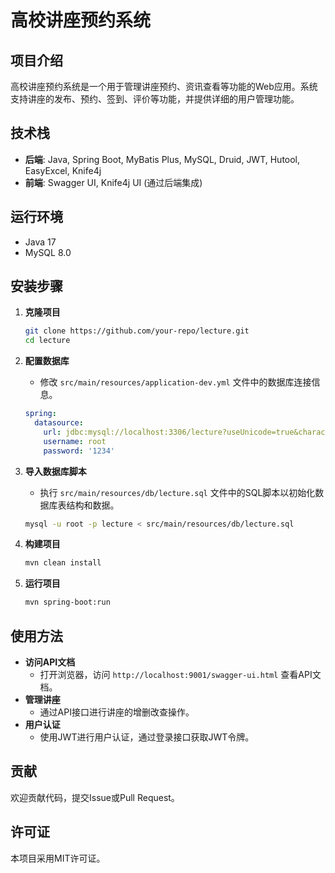 # 高校讲座预约系统

## 项目介绍
高校讲座预约系统是一个用于管理讲座预约、资讯查看等功能的Web应用。系统支持讲座的发布、预约、签到、评价等功能，并提供详细的用户管理功能。

## 技术栈
- **后端**: Java, Spring Boot, MyBatis Plus, MySQL, Druid, JWT, Hutool, EasyExcel, Knife4j
- **前端**: Swagger UI, Knife4j UI (通过后端集成)

## 运行环境
- Java 17
- MySQL 8.0

## 安装步骤
1. **克隆项目**
   ```bash
   git clone https://github.com/your-repo/lecture.git
   cd lecture
   ```

2. **配置数据库**
   - 修改 `src/main/resources/application-dev.yml` 文件中的数据库连接信息。
   ```yaml
   spring:
     datasource:
       url: jdbc:mysql://localhost:3306/lecture?useUnicode=true&characterEncoding=UTF-8&serverTimezone=Asia/Shanghai
       username: root
       password: '1234'
   ```

3. **导入数据库脚本**
   - 执行 `src/main/resources/db/lecture.sql` 文件中的SQL脚本以初始化数据库表结构和数据。
   ```bash
   mysql -u root -p lecture < src/main/resources/db/lecture.sql
   ```

4. **构建项目**
   ```bash
   mvn clean install
   ```

5. **运行项目**
   ```bash
   mvn spring-boot:run
   ```

## 使用方法
- **访问API文档**
  - 打开浏览器，访问 `http://localhost:9001/swagger-ui.html` 查看API文档。
- **管理讲座**
  - 通过API接口进行讲座的增删改查操作。
- **用户认证**
  - 使用JWT进行用户认证，通过登录接口获取JWT令牌。

## 贡献
欢迎贡献代码，提交Issue或Pull Request。

## 许可证
本项目采用MIT许可证。